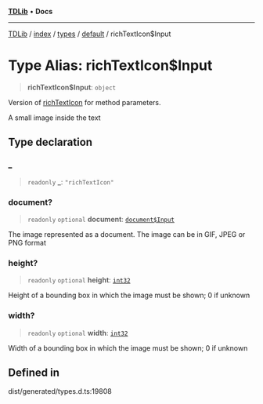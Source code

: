 [**TDLib**](../../../../../../README.md) • **Docs**

***

[TDLib](../../../../../../modules.md) / [index](../../../../../README.md) / [types](../../../README.md) / [default](../README.md) / richTextIcon$Input

# Type Alias: richTextIcon$Input

> **richTextIcon$Input**: `object`

Version of [richTextIcon](richTextIcon.md) for method parameters.

A small image inside the text

## Type declaration

### \_

> `readonly` **\_**: `"richTextIcon"`

### document?

> `readonly` `optional` **document**: [`document$Input`](document$Input.md)

The image represented as a document. The image can be in GIF, JPEG or PNG format

### height?

> `readonly` `optional` **height**: [`int32`](int32.md)

Height of a bounding box in which the image must be shown; 0 if unknown

### width?

> `readonly` `optional` **width**: [`int32`](int32.md)

Width of a bounding box in which the image must be shown; 0 if unknown

## Defined in

dist/generated/types.d.ts:19808
